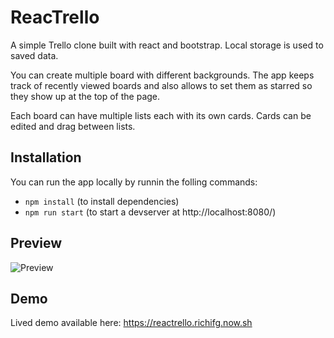 # ReacTrello
A simple Trello clone built with react and bootstrap. Local storage is used to saved data.

You can create multiple board with different backgrounds. The app keeps track of recently viewed boards and also allows to set them as starred so they show up at the top of the page.

Each board can have multiple lists each with its own cards. Cards can be edited and drag between lists.

## Installation

You can run the app locally by runnin the folling commands:
  - `npm install` 
    (to install dependencies)
  - `npm run start` 
    (to start a devserver at http://localhost:8080/)

## Preview
![Preview](https://res.cloudinary.com/richi/image/upload/v1585532406/previews/reacttrello-preview_atagxo.gif)

## Demo

Lived demo available here: https://reactrello.richifg.now.sh
